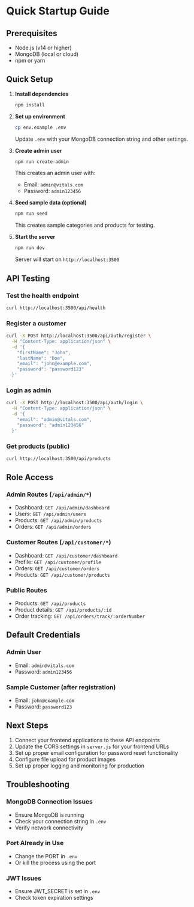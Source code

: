 # Quick Startup Guide

## Prerequisites
- Node.js (v14 or higher)
- MongoDB (local or cloud)
- npm or yarn

## Quick Setup

1. **Install dependencies**
   ```bash
   npm install
   ```

2. **Set up environment**
   ```bash
   cp env.example .env
   ```
   
   Update `.env` with your MongoDB connection string and other settings.

3. **Create admin user**
   ```bash
   npm run create-admin
   ```
   
   This creates an admin user with:
   - Email: `admin@vitals.com`
   - Password: `admin123456`

4. **Seed sample data (optional)**
   ```bash
   npm run seed
   ```
   
   This creates sample categories and products for testing.

5. **Start the server**
   ```bash
   npm run dev
   ```
   
   Server will start on `http://localhost:3500`

## API Testing

### Test the health endpoint
```bash
curl http://localhost:3500/api/health
```

### Register a customer
```bash
curl -X POST http://localhost:3500/api/auth/register \
  -H "Content-Type: application/json" \
  -d '{
    "firstName": "John",
    "lastName": "Doe",
    "email": "john@example.com",
    "password": "password123"
  }'
```

### Login as admin
```bash
curl -X POST http://localhost:3500/api/auth/login \
  -H "Content-Type: application/json" \
  -d '{
    "email": "admin@vitals.com",
    "password": "admin123456"
  }'
```

### Get products (public)
```bash
curl http://localhost:3500/api/products
```

## Role Access

### Admin Routes (`/api/admin/*`)
- Dashboard: `GET /api/admin/dashboard`
- Users: `GET /api/admin/users`
- Products: `GET /api/admin/products`
- Orders: `GET /api/admin/orders`

### Customer Routes (`/api/customer/*`)
- Dashboard: `GET /api/customer/dashboard`
- Profile: `GET /api/customer/profile`
- Orders: `GET /api/customer/orders`
- Products: `GET /api/customer/products`

### Public Routes
- Products: `GET /api/products`
- Product details: `GET /api/products/:id`
- Order tracking: `GET /api/orders/track/:orderNumber`

## Default Credentials

### Admin User
- Email: `admin@vitals.com`
- Password: `admin123456`

### Sample Customer (after registration)
- Email: `john@example.com`
- Password: `password123`

## Next Steps

1. Connect your frontend applications to these API endpoints
2. Update the CORS settings in `server.js` for your frontend URLs
3. Set up proper email configuration for password reset functionality
4. Configure file upload for product images
5. Set up proper logging and monitoring for production

## Troubleshooting

### MongoDB Connection Issues
- Ensure MongoDB is running
- Check your connection string in `.env`
- Verify network connectivity

### Port Already in Use
- Change the PORT in `.env`
- Or kill the process using the port

### JWT Issues
- Ensure JWT_SECRET is set in `.env`
- Check token expiration settings 